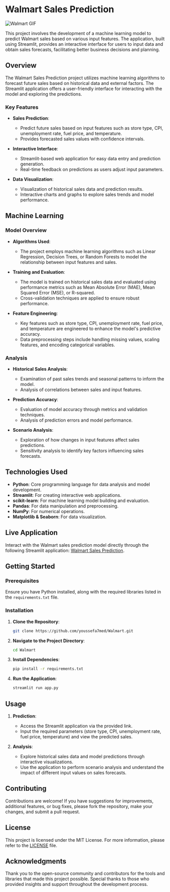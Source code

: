 # Walmart Sales Prediction
![Walmart GIF](https://c.tenor.com/ds__jcO7nU0AAAAC/walmart-store.gif)

This project involves the development of a machine learning model to predict Walmart sales based on various input features. The application, built using Streamlit, provides an interactive interface for users to input data and obtain sales forecasts, facilitating better business decisions and planning.

## Overview

The Walmart Sales Prediction project utilizes machine learning algorithms to forecast future sales based on historical data and external factors. The Streamlit application offers a user-friendly interface for interacting with the model and exploring the predictions.

### Key Features

- **Sales Prediction**:
  - Predict future sales based on input features such as store type, CPI, unemployment rate, fuel price, and temperature.
  - Provides forecasted sales values with confidence intervals.

- **Interactive Interface**:
  - Streamlit-based web application for easy data entry and prediction generation.
  - Real-time feedback on predictions as users adjust input parameters.

- **Data Visualization**:
  - Visualization of historical sales data and prediction results.
  - Interactive charts and graphs to explore sales trends and model performance.

## Machine Learning

### Model Overview

- **Algorithms Used**:
  - The project employs machine learning algorithms such as Linear Regression, Decision Trees, or Random Forests to model the relationship between input features and sales.

- **Training and Evaluation**:
  - The model is trained on historical sales data and evaluated using performance metrics such as Mean Absolute Error (MAE), Mean Squared Error (MSE), or R-squared.
  - Cross-validation techniques are applied to ensure robust performance.

- **Feature Engineering**:
  - Key features such as store type, CPI, unemployment rate, fuel price, and temperature are engineered to enhance the model's predictive accuracy.
  - Data preprocessing steps include handling missing values, scaling features, and encoding categorical variables.

### Analysis

- **Historical Sales Analysis**:
  - Examination of past sales trends and seasonal patterns to inform the model.
  - Analysis of correlations between sales and input features.

- **Prediction Accuracy**:
  - Evaluation of model accuracy through metrics and validation techniques.
  - Analysis of prediction errors and model performance.

- **Scenario Analysis**:
  - Exploration of how changes in input features affect sales predictions.
  - Sensitivity analysis to identify key factors influencing sales forecasts.

## Technologies Used

- **Python**: Core programming language for data analysis and model development.
- **Streamlit**: For creating interactive web applications.
- **scikit-learn**: For machine learning model building and evaluation.
- **Pandas**: For data manipulation and preprocessing.
- **NumPy**: For numerical operations.
- **Matplotlib & Seaborn**: For data visualization.

## Live Application

Interact with the Walmart sales prediction model directly through the following Streamlit application: [Walmart Sales Prediction](https://walmart-predection.streamlit.app/).

## Getting Started

### Prerequisites

Ensure you have Python installed, along with the required libraries listed in the `requirements.txt` file.

### Installation

1. **Clone the Repository**:
   ```bash
   git clone https://github.com/youssefa7med/Walmart.git
   ```
2. **Navigate to the Project Directory**:
   ```bash
   cd Walmart
   ```
3. **Install Dependencies**:
   ```bash
   pip install -r requirements.txt
   ```
4. **Run the Application**:
   ```bash
   streamlit run app.py
   ```

## Usage

1. **Prediction**:
   - Access the Streamlit application via the provided link.
   - Input the required parameters (store type, CPI, unemployment rate, fuel price, temperature) and view the predicted sales.

2. **Analysis**:
   - Explore historical sales data and model predictions through interactive visualizations.
   - Use the application to perform scenario analysis and understand the impact of different input values on sales forecasts.

## Contributing

Contributions are welcome! If you have suggestions for improvements, additional features, or bug fixes, please fork the repository, make your changes, and submit a pull request.

## License

This project is licensed under the MIT License. For more information, please refer to the [LICENSE](LICENSE) file.

## Acknowledgments

Thank you to the open-source community and contributors for the tools and libraries that made this project possible. Special thanks to those who provided insights and support throughout the development process.
